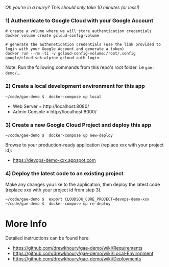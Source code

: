 *Oh you're in a hurry? This should only take 10 minutes (or less!)*

### 1) Authenticate to Google Cloud with your Google Account
```
# create a volume where we will store authentication credentials
docker volume create gcloud-config-volume

# generate the authenetication credentials (use the link provided to login with your Google Account and generate a token)
docker run --rm -ti -v gcloud-config-volume:/root/.config google/cloud-sdk:alpine gcloud auth login
```

Note: Run the following commands from this repo's root folder. i.e `gae-demo/`...

### 2) Create a local development environment for this app
```
~/code/gae-demo $  docker-compose up local
```

- Web Server = http://localhost:8080/
- Admin Console = http://localhost:8000/

### 3) Create a new Google Cloud Project and deploy this app
```
~/code/gae-demo $  docker-compose up new-deploy
```

Browse to your production-ready application (replace xxx with your project id):
- https://devops-demo-xxx.appspot.com

### 4) Deploy the latest code to an existing project

Make any changes you like to the application, then deploy the latest code (replace xxx with your project id from step 3).

```
~/code/gae-demo $  export CLOUDSDK_CORE_PROJECT=devops-demo-xxx
~/code/gae-demo $  docker-compose up re-deploy
```

# More Info

Detailed instructions can be found here:

- https://github.com/drewkhoury/gae-demo/wiki/Requirements
- https://github.com/drewkhoury/gae-demo/wiki/Local-Environment
- https://github.com/drewkhoury/gae-demo/wiki/Deployments
